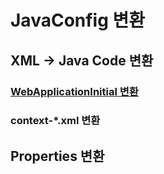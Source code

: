 # JavaConfig 변환

## XML -> Java Code 변환

### [WebApplicationInitial 변환](./WebApplicationInitializer_convert.md)

### context-*.xml 변환

## Properties 변환
